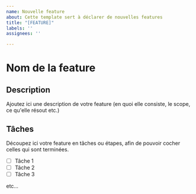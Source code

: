 ```yaml
---
name: Nouvelle feature
about: Cette template sert à déclarer de nouvelles features
title: "[FEATURE]"
labels: ''
assignees: ''

---
```


# Nom de la feature

## Description

Ajoutez ici une description de votre feature (en quoi elle consiste, le scope, ce qu'elle résout etc.)

## Tâches

Découpez ici votre feature en tâches ou étapes, afin de pouvoir cocher celles qui sont terminées.

- [ ] Tâche 1
- [ ] Tâche 2
- [ ] Tâche 3

etc…
